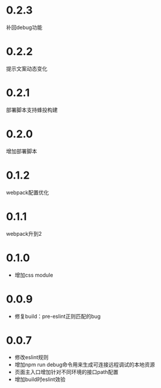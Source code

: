 # 0.2.3
补回debug功能

# 0.2.2
提示文案动态变化

# 0.2.1
部署脚本支持蜂投构建

# 0.2.0
增加部署脚本

# 0.1.2
webpack配置优化

# 0.1.1
webpack升到2

# 0.1.0
* 增加css module

# 0.0.9
* 修复build：pre-eslint正则匹配的bug

# 0.0.7

* 修改eslint规则
* 增加npm run debug命令用来生成可连接远程调试的本地资源
* 页面主入口增加针对不同环境的接口path配置
* 增加build时eslint效验
